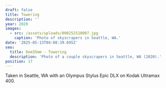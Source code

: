 ```yaml
---
draft: false
title: Towering
description: ''
year: 2020
images:
  - src: /assets/uploads/000252510007.jpg
    caption: 'Photo of skyscrapers in Seattle, WA.'
date: '2025-05-13T04:08:39.695Z'
seo:
  title: Dom35mm - Towering
  description: 'Photo of a couple skyscrapers in Seattle, WA (2020).'
position: 17
---
```




Taken in Seattle, WA with an Olympus Stylus Epic DLX on Kodak Ultramax 400.
